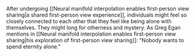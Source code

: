 After undergoing [[Neural manifold interpolation enables first-person view sharing|a shared first-person view experience]], individuals might feel so closely connected to each other that they feel like being alone with themselves. They might long for otherness and mystery. As Greg Egan mentions in [[Neural manifold interpolation enables first-person view sharing|his exploration of first-person view sharing]]: "Nobody wants to spend eternity alone."